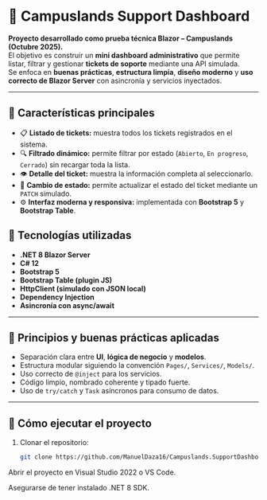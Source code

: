 # 🧭 Campuslands Support Dashboard

**Proyecto desarrollado como prueba técnica Blazor – Campuslands (Octubre 2025).**  
El objetivo es construir un **mini dashboard administrativo** que permite listar, filtrar y gestionar **tickets de soporte** mediante una API simulada.  
Se enfoca en **buenas prácticas**, **estructura limpia**, **diseño moderno** y **uso correcto de Blazor Server** con asincronía y servicios inyectados.

---

## 🚀 Características principales

- 📋 **Listado de tickets:** muestra todos los tickets registrados en el sistema.  
- 🔍 **Filtrado dinámico:** permite filtrar por estado (`Abierto`, `En progreso`, `Cerrado`) sin recargar toda la lista.  
- 👁️ **Detalle del ticket:** muestra la información completa al seleccionarlo.  
- 🔄 **Cambio de estado:** permite actualizar el estado del ticket mediante un `PATCH` simulado.  
- ⚙️ **Interfaz moderna y responsiva:** implementada con **Bootstrap 5** y **Bootstrap Table**.  

## 🧩 Tecnologías utilizadas

- **.NET 8 Blazor Server**
- **C# 12**
- **Bootstrap 5**
- **Bootstrap Table (plugin JS)**
- **HttpClient (simulado con JSON local)**
- **Dependency Injection**
- **Asincronía con async/await**

---

## 🧠 Principios y buenas prácticas aplicadas

- Separación clara entre **UI**, **lógica de negocio** y **modelos**.
- Estructura modular siguiendo la convención `Pages/`, `Services/`, `Models/`.
- Uso correcto de `@inject` para los servicios.
- Código limpio, nombrado coherente y tipado fuerte.
- Uso de `try/catch` y `Task` asíncronos para consumo de datos.

---

## 🧪 Cómo ejecutar el proyecto

1. Clonar el repositorio:
   ```bash
   git clone https://github.com/ManuelDaza16/Campuslands.SupportDashboard.git


Abrir el proyecto en Visual Studio 2022 o VS Code.

Asegurarse de tener instalado .NET 8 SDK.
